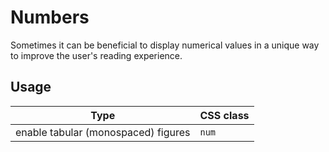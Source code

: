 # Numbers

Sometimes it can be beneficial to display numerical values in a unique way to improve the user's reading experience.

## Usage

| Type                                | CSS class |
| ----------------------------------- | --------- |
| enable tabular (monospaced) figures | `num`     |
